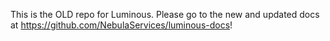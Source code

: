 This is the OLD repo for Luminous. Please go to the new and updated docs at https://github.com/NebulaServices/luminous-docs!
